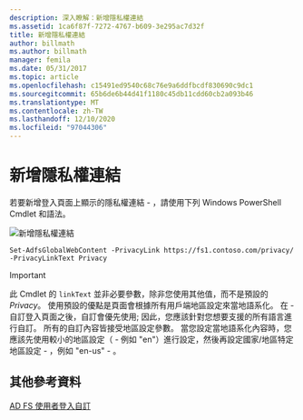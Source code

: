 ```yaml
---
description: 深入瞭解：新增隱私權連結
ms.assetid: 1ca6f87f-7272-4767-b609-3e295ac7d32f
title: 新增隱私權連結
author: billmath
ms.author: billmath
manager: femila
ms.date: 05/31/2017
ms.topic: article
ms.openlocfilehash: c15491ed9540c68c76e9a6ddfbcdf830690c9dc1
ms.sourcegitcommit: 65b6de6b44d41f1180c45db11cdd60cb2a093b46
ms.translationtype: MT
ms.contentlocale: zh-TW
ms.lasthandoff: 12/10/2020
ms.locfileid: "97044306"
---
```

# <a name="add-privacy-link"></a>新增隱私權連結


若要新增登入頁面上顯示的隱私權連結 \- ，請使用下列 Windows PowerShell Cmdlet 和語法。

![新增隱私權連結](media/AD-FS-user-sign-in-customization/ADFS_Blue_Custom2.png)


`Set-AdfsGlobalWebContent -PrivacyLink https://fs1.contoso.com/privacy/ -PrivacyLinkText Privacy`


> [!IMPORTANT]
> 此 Cmdlet 的 `linkText` 並非必要參數，除非您使用其他值，而不是預設的 *Privacy*。 使用預設的優點是頁面會根據所有用戶端地區設定來當地語系化。 在 \- 自訂登入頁面之後，自訂會優先使用; 因此，您應該針對您想要支援的所有語言進行自訂。 所有的自訂內容皆接受地區設定參數。 當您設定當地語系化內容時，您應該先使用較小的地區設定（ \- 例如 "en"）進行設定，然後再設定國家/地區特定地區設定 \- ，例如 "en-us" \- 。

## <a name="additional-references"></a>其他參考資料
[AD FS 使用者登入自訂](AD-FS-user-sign-in-customization.md)
